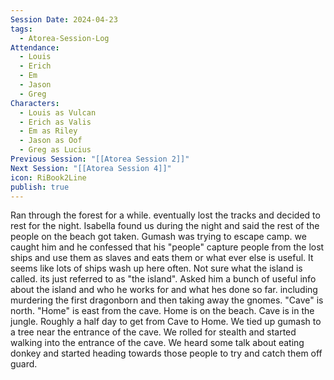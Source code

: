 ```yaml
---
Session Date: 2024-04-23
tags:
  - Atorea-Session-Log
Attendance:
  - Louis
  - Erich
  - Em
  - Jason
  - Greg
Characters:
  - Louis as Vulcan
  - Erich as Valis
  - Em as Riley
  - Jason as Oof
  - Greg as Lucius
Previous Session: "[[Atorea Session 2]]"
Next Session: "[[Atorea Session 4]]"
icon: RiBook2Line
publish: true
---
```



Ran through the forest for a while. eventually lost the tracks and decided to rest for the night. Isabella found us during the night and said the rest of the people on the beach got taken. Gumash was trying to escape camp. we caught him and he confessed that his "people" capture people from the lost ships and use them as slaves and eats them or what ever else is useful. It seems like lots of ships wash up here often. Not sure what the island is called. its just referred to as "the island". Asked him a bunch of useful info about the island and who he works for and what hes done so far. including murdering the first dragonborn and then taking away the gnomes. "Cave" is north. "Home" is east from the cave. Home is on the beach. Cave is in the jungle. Roughly a half day to get from Cave to Home. We tied up gumash to a tree near the entrance of the cave. We rolled for stealth and started walking into the entrance of the cave. We heard some talk about eating donkey and started heading towards those people to try and catch them off guard.
